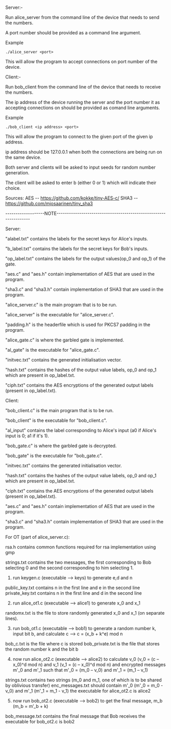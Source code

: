 
Server:-

Run alice_server from the command line of the device that needs to send the numbers.

A port number should be provided as a command line argument.

Example

	./alice_server <port>

This will allow the program to accept connections on port number <port> of the device.


Client:-

Run bob_client from the command line of the device that needs to receive the numbers.

The ip address of the device running the server and the port number it as accepting connections on should be provided as comand line arguments.

Example

	./bob_client <ip address> <port>

This will allow the program to connect to the given port of the given ip address.

ip address should be 127.0.0.1 when both the connections are being run on the same device.

Both server and clients will be asked to input seeds for random number generation.

The client will be asked to enter b (either 0 or 1) which will indicate their choice.

Sources: 
AES -- https://github.com/kokke/tiny-AES-c/
SHA3 -- https://github.com/mjosaarinen/tiny_sha3

-------------------NOTE-----------------------------------------------------------------

Server:

"alabel.txt" contains the labels for the secret keys for Alice's inputs.

"b_label.txt" contains the labels for the secret keys for Bob's inputs.

"op_label.txt" contains the labels for the output values(op_0 and op_1) of the gate.

"aes.c" and "aes.h" contain implementation of AES that are used in the program.

"sha3.c" and "sha3.h" contain implementation of SHA3 that are used in the program.

"alice_server.c" is the main program that is to be run. 

"alice_server" is the executable for "alice_server.c".

"padding.h" is the headerfile which is used for PKCS7 padding in the program.

"alice_gate.c" is where the garbled gate is implemented.

"al_gate" is the executable for "alice_gate.c".

"initvec.txt" contains the generated initialisation vector.

"hash.txt" contains the hashes of the output value labels, op_0 and op_1 which are present in op_label.txt.

"ciph.txt" contains the AES encryptions of the generated output labels (present in op_label.txt).




Client: 

"bob_client.c" is the main program that is to be run. 

"bob_client" is the executable for "bob_client.c".

"al_input" contains the label corresponding to Alice's input (a0 if Alice's input is 0; a1 if it's 1).

"bob_gate.c" is where the garbled gate is decrypted.

"bob_gate" is the executable for "bob_gate.c".

"initvec.txt" contains the generated initialisation vector.

"hash.txt" contains the hashes of the output value labels, op_0 and op_1 which are present in op_label.txt.

"ciph.txt" contains the AES encryptions of the generated output labels (present in op_label.txt).

"aes.c" and "aes.h" contain implementation of AES that are used in the program.

"sha3.c" and "sha3.h" contain implementation of SHA3 that are used in the program.


For OT (part of alice_server.c): 

rsa.h contains common functions required for rsa implementation using gmp

strings.txt contains the two messages, the first corresponding to Bob selecting 0 and the second corresponding to him selecting 1.

1. run keygen.c (executable --> keys) to generate e,d and n

public_key.txt contains n in the first line and e in the second line
private_key.txt contains n in the first line and d in the second line

2. run alice_ot1.c (executable --> alice1) to generate x_0 and x_1

randomx.txt is the file to store randomly generated x_0 and x_1 (on separate lines).

3. run bob_ot1.c (executable --> bob1) to generate a random number k, input bit b, and calculate c --> c = (x_b + k^e) mod n

bob_c.txt is the file where c is stored
bob_private.txt is the file that stores the random number k and the bit b 


4. now run alice_ot2.c (executable --> alice2) to calculate v_0 (v_0 = (c – x_0)^d mod n) and v_1 (v_1 = (c – x_0)^d mod n) and encrypted messages m'_0 and m'_1 such that m'_0 = (m_0 – v_0) and m'_1 = (m_1 – v_1)

strings.txt contains two strings (m_0 and m_1, one of which is to be shared by oblivious transfer)
enc_messages.txt should contain m'_0 (m'_0 = m_0 - v_0) and m'_1 (m'_1 = m_1 - v_1)
the executable for alice_ot2.c is alice2

5. now run bob_ot2.c (executable --> bob2) to get the final message, m_b (m_b = m’_b + k)

bob_message.txt contains the final message that Bob receives
the executable for bob_ot2.c is bob2
